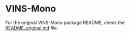 # VINS-Mono
For the original VINS-Mono package README, check the [README_original.md](./README_original.md) file.

